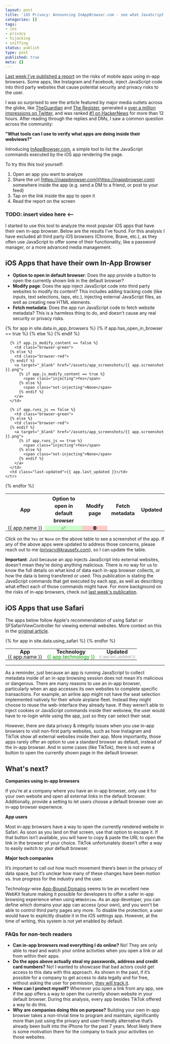 ```yaml
---
layout: post
title: 'iOS Privacy: Announcing InAppBrowser.com - see what JavaScript commands get executed in an in-app browser'
categories: []
tags:
- ios
- privacy
- hijacking
- sniffing
status: publish
type: post
published: true
meta: {}
---
```


[Last week I’ve published a report](https://krausefx.com/blog/ios-privacy-instagram-and-facebook-can-track-anything-you-do-on-any-website-in-their-in-app-browser) on the risks of mobile apps using in-app browsers. Some apps, like Instagram and Facebook, inject JavaScript code into third party websites that cause potential security and privacy risks to the user. 

I was so surprised to see the article featured by major media outlets across the globe, like [TheGuardian](https://www.theguardian.com/technology/2022/aug/11/meta-injecting-code-into-websites-visited-by-its-users-to-track-them-research-says) and [The Register](https://www.theregister.com/2022/08/12/meta_ios_privacy/), generated a [over a million impressions on Twitter](https://twitter.com/KrauseFx/status/1557412468368052225), and was ranked [#1 on HackerNews](https://news.ycombinator.com/item?id=32415470) for more than 12 hours. After reading through the replies and DMs, I saw a common question across the community:

**"What tools can I use to verify what apps are doing inside their webviews?"**

Introducing [InAppBrowser.com](https://InAppBrowser.com), a simple tool to list the JavaScript commands executed by the iOS app rendering the page.

To try this this tool yourself:

1. Open an app you want to analyze
1. Share the url [https://inappbrowser.com](https://inappbrowser.com) somewhere inside the app (e.g. send a DM to a friend, or post to your feed)
1. Tap on the link inside the app to open it
1. Read the report on the screen

### TODO: insert video here <--

I started to use this tool to analyze the most popular iOS apps that have their own in-app browser. Below are the results I’ve found. For this analysis I have excluded all third party iOS browsers (Chrome, Brave, etc.), as they often use JavaScript to offer some of their functionality, like a password manager, or a more advanced media management.

## iOS Apps that have their own In-App Browser

- **Option to open in default browser**: Does the app provide a button to open the currently shown link in the default browser?
- **Modify page**: Does the app inject JavaScript code into third party websites to modify its content? This includes adding tracking code (like inputs, text selections, taps, etc.), injecting external JavaScript files, as well as creating new HTML elements.
- **Fetch metadata**: Does the app run JavaScript code to fetch website metadata? This is a harmless thing to do, and doesn't cause any real security or privacy risks.

<table class="in-app-browser-overview">
  <tr style="height: 60px; line-height: 23px;">
    <th style="width: 110px">App</th>
    <th title="Does the app provide a button to open the currently shown link in the default browser?">Option to open in default browser</th>
    <th title="Does the app inject JavaScript code into third party websites to modify its content? This includes adding tracking code (like inputs, text selections, taps, etc.), injecting external JavaScript files, as well as creating new HTML elements.">Modify page</th>
    <th title="Does the app run JavaScript code to fetch website metadata? This is a harmless thing to do, and doesn't cause any real security or privacy risks.">Fetch metadata</th>
    <th>Updated</th>
  </tr>
  {% for app in site.data.in_app_browsers %}
    <tr>
      <td class="app-name">{{ app.name }}</td>
      {% if app.has_open_in_browser == true %}
        <td class="browser-green">✅</td>
      {% else %}
        <td class="browser-red">⛔️</td>
      {% endif %}

      {% if app.js_modify_content == false %}
        <td class="browser-green">
      {% else %}
        <td class="browser-red">
      {% endif %}
        <a target="_blank" href="/assets/app_screenshots/{{ app.screenshot }}.png">
          {% if app.js_modify_content == true %}
            <span class="injecting">Yes</span>
          {% else %}
            <span class="not-injecting">None</span>
          {% endif %}
        </a>
      </td>

      {% if app.runs_js == false %}
        <td class="browser-green">
      {% else %}
        <td class="browser-red">
      {% endif %}
        <a target="_blank" href="/assets/app_screenshots/{{ app.screenshot }}.png">
          {% if app.runs_js == true %}
            <span class="injecting">Yes</span>
          {% else %}
            <span class="not-injecting">None</span>
          {% endif %}
        </a>
      </td>
      <td class="last-updated">{{ app.last_updated }}</td>
    </tr>
  {% endfor %}
</table>

Click on the `Yes` or `None` on the above table to see a screenshot of the app. If any of the above apps were updated to address those concerns, please reach out to me ([privacy@krausefx.com](mailto:privacy@krausefx.com)), so I can update the table.

**Important**: Just because an app injects JavaScript into external websites, doesn't mean they're doing anything malicious. There is no way for us to know the full details on what kind of data each in-app browser collects, or how the data is being transfered or used. This publication is stating the JavaScript commands that get executed by each app, as well as describing what effect each of those commands might have. For more background on the risks of in-app browsers, check out [last week's publication](https://krausefx.com/blog/ios-privacy-instagram-and-facebook-can-track-anything-you-do-on-any-website-in-their-in-app-browser).

## iOS Apps that use Safari

The apps below follow Apple's recommendation of using Safari or SFSafariViewController for viewing external websites. More context on this in the [original article](https://krausefx.com/blog/ios-privacy-instagram-and-facebook-can-track-anything-you-do-on-any-website-in-their-in-app-browser).

<table class="in-app-browser-overview safari-users">
  <tr>
    <th>App</th>
    <th>Technology</th>
    <th>Updated</th>
  </tr>
  {% for app in site.data.using_safari %}
    <tr>
      <td class="app-name">{{ app.name }}</td>
      <td class="technology">{{ app.technology }}</td>
      <td class="last-updated">{{ app.last_updated }}</td>
    </tr>
  {% endfor %}
</table>


---

As a reminder, just because an app is running JavaScript to collect metadata inside of an in-app browsing session does not mean it’s malicious or dangerous. There are many reasons to use an in-app browser, particularly when an app accesses its own websites to complete specific transactions. For example, an airline app might not have the seat selection implemented natively for their whole airplane fleet. Instead they might choose to reuse the web-interface they already have. If they weren’t able to inject cookies or JavaScript commands inside their webview, the user would have to re-login while using the app, just so they can select their seat.

However, there are data privacy & integrity issues when you use in-app browsers to visit non-first party websites, such as how Instagram and TikTok show all external websites inside their app. More importantly, those apps rarely offer an option to use a standard browser as default, instead of the in-app browser. And in some cases (like TikTok), there is not even a button to open the currently shown page in the default browser.

## What's next?

**Companies using in-app browsers**

If you’re at a company where you have an in-app browser, only use it for your own website and open all external links in the default browser. Additionally, provide a setting to let users choose a default browser over an in-app browser experience.

**App users**

Most in-app browsers have a way to open the currently rendered website in Safari. As soon as you land on that screen, use that option to escape it. If that button isn’t available, you will have to copy & paste the URL to open the link in the browser of your choice. TikTok unfortunately doesn't offer a way to easily switch to your default browser.

**Major tech companies**

It’s important to call out how much movement there’s been in the privacy of data space, but it’s unclear how many of these changes have been motion vs. true progress for the industry and the user. 

Technology-wise [App-Bound Domains](https://webkit.org/blog/10882/app-bound-domains/) seems to be an excellent new WebKit feature making it possible for developers to offer a safer in-app browsing experience when using `WKWebView`. As an app developer, you can define which domains your app can access (your own), and you won't be able to control third party pages any more. To disable the protection, a user would have to explicitly disable it in the iOS settings app. However, at the time of writing, this system is not yet enabled by default.

### FAQs for non-tech readers

- **Can in-app browsers read everything I do online?** No! They are only able to read and watch your online activities when you open a link or ad from within their apps.
- **Do the apps above actually steal my passwords, address and credit card numbers?** No! I wanted to showcase that bad actors could get access to this data with this approach. As shown in the past, if it’s possible for a company to get access to data legally and for free, without asking the user for permission, [they will track it](https://twitter.com/steipete/status/1025024813889478656).
- **How can I protect myself?** Whenever you open a link from any app, see if the app offers a way to open the currently shown website in your default browser. During this analysis, every app besides TikTok offered a way to do this.
- **Why are companies doing this on purpose?** Building your own in-app browser takes a non-trivial time to program and maintain, significantly more than just using the privacy and user-friendly alternative that’s already been built into the iPhone for the past 7 years. Most likely there is some motivation there for the company to track your activities on those websites.


<style type="text/css">
  .in-app-browser-overview td, tr { 
    text-align: center;
    line-height: 10px
  }
  .safari-users tr {
  }
  .last-updated {
    font-size: 70%;
    color: #999;
  }
  .injecting {
    /* This is a bad thing */
    color: #f00;
    font-weight: bold;
    
    /* Underline also in red */
    text-decoration: underline;
  }
  .not-injecting {
    color: #00a000;
    font-weight: bold;
  }
  .technology {
    color: #00a000;
  }
  .in-app-browser-overview .app-name {
    text-align: left;
  }
  .browser-green {
    background-color: rgba(0, 255, 0, 0.2);
  }
  .browser-red {
    background-color: rgba(255, 0, 0, 0.2);
  }
</style>
